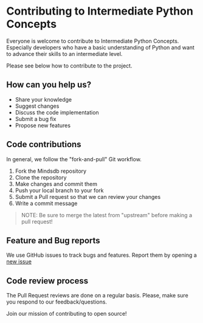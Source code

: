 <!-- Share your knowledge
Suggest changes 
Fork this repository 
Contribute to the open source 
 -->
# Contributing to Intermediate Python Concepts

Everyone is welcome to contribute to Intermediate Python Concepts.
Especially developers who have a basic understanding of Python and want to advance their skills to an intermediate level.

Please see below how to contribute to the project.

## How can you help us?

* Share your knowledge
* Suggest changes
* Discuss the code implementation
* Submit a bug fix
* Propose new features

## Code contributions

In general, we follow the "fork-and-pull" Git workflow.
1. Fork the Mindsdb repository
2. Clone the repository
3. Make changes and commit them
4. Push your local branch to your fork
5. Submit a Pull request so that we can review your changes
6. Write a commit message


> NOTE: Be sure to merge the latest from "upstream" before making a pull request!

## Feature and Bug reports
We use GitHub issues to track bugs and features. Report them by opening a [new issue](https://github.com/Ctoic/Intermediate-Python/issues/new)
## Code review process

The Pull Request reviews are done on a regular basis. Please, make sure you respond to our feedback/questions.


Join our mission of contributing to open source!

